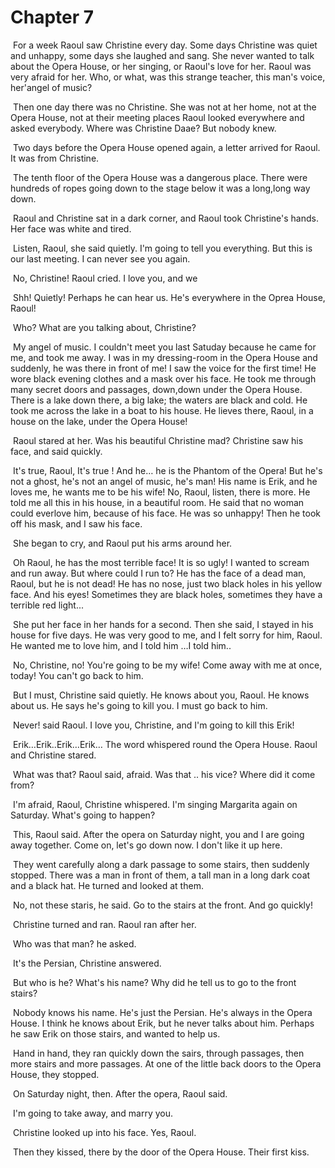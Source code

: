 # Chapter 7

​	For a week Raoul saw Christine every day. Some days Christine was quiet and unhappy, some days she laughed and sang. She never wanted to talk about the Opera House, or her singing, or Raoul's love for her. Raoul was very afraid for her. Who, or what, was this strange teacher, this man's voice, her'angel of music?

​	Then one day there  was no Christine. She was not at her home, not at the Opera House, not at their meeting places Raoul looked everywhere and asked everybody. Where was Christine Daae? But nobody knew.

​	Two days before the Opera House opened again, a letter arrived for Raoul. It was from Christine.

​	The tenth floor of the Opera House was a dangerous place. There were hundreds of ropes going down to the stage below it was a long,long way down.

​	Raoul and Christine sat in a dark corner, and Raoul took Christine's hands. Her face was white and tired.

​	Listen, Raoul, she said quietly. I'm going to tell you everything. But this is our last meeting. I can never see you again.

​	No, Christine! Raoul cried. I love you, and we

​	Shh! Quietly! Perhaps he can hear us. He's everywhere in the Oprea House, Raoul!

​	Who? What are you talking about, Christine?

​	My angel of music. I couldn't meet you last Satuday because he came for me, and took me away. I was in my dressing-room in the Opera House and suddenly, he was there in front of me! I saw the voice for the first time! He wore black evening clothes and a mask over his face. He took me through many secret doors and passages, down,down under the Opera House. There is a lake down there, a big lake; the waters are black and cold. He took me across the lake in a boat to his house. He lieves there, Raoul, in a house on the lake, under the Opera House!

​	Raoul stared at her. Was his beautiful Christine mad? Christine saw his face, and said quickly.

​	It's true, Raoul, It's  true ! And he… he is the Phantom of the Opera! But he's not a ghost, he's not an angel of music, he's man! His name is Erik, and he loves me, he wants me to be his wife! No, Raoul, listen, there is more. He told me all this in his house, in a beautiful room. He said that no woman could everlove him, because of his face. He was so unhappy! Then he took off his mask, and I saw his face.

​	She began to cry, and Raoul put his arms around her.

​	Oh Raoul, he has the most terrible face! It is so ugly! I wanted to scream and run away. But where could I run to? He has the face of a dead man, Raoul, but he is not dead! He has no nose, just two black holes in his yellow face. And his eyes! Sometimes they are black holes, sometimes they have a terrible red light...

​	She put her face in her hands for a second. Then she said, I stayed in his house for five days. He was very good to me, and I felt sorry for him, Raoul. He wanted me to love him, and I told him …I told him..

​	No, Christine, no! You're going to be my wife! Come away with me at once, today! You can't go back to him.

​	But I must, Christine said quietly. He knows about you, Raoul. He knows about us. He says he's going to kill you. I must go back to him.

​	Never! said Raoul. I love you, Christine, and I'm going to kill this Erik!

​	Erik…Erik..Erik…Erik… The word whispered round the Opera House. Raoul and Christine stared.

​	What was that? Raoul said, afraid. Was that .. his vice? Where did it come from?

​	I'm afraid, Raoul, Christine whispered. I'm singing Margarita again on Saturday. What's going to happen?

​	This, Raoul said. After the opera on Saturday night, you and I are going away together. Come on, let's go down now. I don't like it up here.

​	They went carefully along a dark passage to some stairs, then suddenly stopped. There was a man in front of them, a tall man in a long dark coat and a black hat. He turned and looked at them.

​	No, not these staris, he said. Go to the stairs at the front. And go quickly! 

​	Christine turned and ran. Raoul ran after her.

​	Who was that man? he asked.

​	It's the Persian, Christine answered.

​	But who is he? What's his name? Why did he tell us to go to the front stairs?

​	Nobody knows his name. He's just the Persian. He's always in the Opera House. I think he knows about Erik, but he never talks about him. Perhaps he saw Erik on those stairs, and wanted to help us.

​	Hand in hand, they ran quickly down the sairs, through passages, then more stairs and more passages. At one of the little back doors to the Opera House, they stopped.

​	On Saturday night, then. After the opera, Raoul said.

​	I'm going to take away, and marry you.

​	Christine looked up into his face. Yes, Raoul. 

​	Then they kissed, there by the door of the Opera House. Their first kiss.

